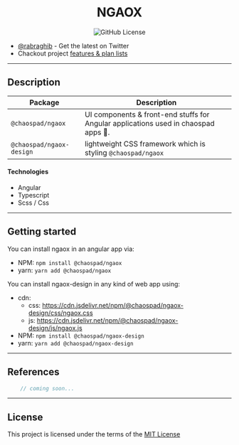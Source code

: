 <h1 align="center">NGAOX</h1>

<p align="center"> 
    <img src="https://img.shields.io/github/license/chaospad/ngaox" alt="GitHub License"/>
</p>

- [@rabraghib](https://twitter.com/rabraghib) - Get the latest on Twitter
- Chackout project [features & plan lists](TODO.md)

---

## Description

| Package                   | Description                                                                         | 
| ------------------------- | ----------------------------------------------------------------------------------- | 
| `@chaospad/ngaox`         | UI components & front-end stuffs for Angular applications used in chaospad apps 👊. |
| `@chaospad/ngaox-design`      | lightweight CSS framework which is styling `@chaospad/ngaox`           |

#### Technologies

- Angular
- Typescript
- Scss / Css

---

## Getting started
You can install ngaox in an angular app via:
- NPM: `npm install @chaospad/ngaox`
- yarn: `yarn add @chaospad/ngaox`

You can install ngaox-design in any kind of web app using:
- cdn:
  - css: https://cdn.jsdelivr.net/npm/@chaospad/ngaox-design/css/ngaox.css
  - js: https://cdn.jsdelivr.net/npm/@chaospad/ngaox-design/js/ngaox.js
- NPM: `npm install @chaospad/ngaox-design`
- yarn: `yarn add @chaospad/ngaox-design`

---

## References

```ts
    // coming soon...
```

---

## License
This project is licensed under the terms of the [MIT License](LICENSE)
